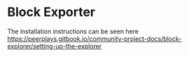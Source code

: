 # Block Exporter

The installation instructions can be seen here https://peerplays.gitbook.io/community-project-docs/block-explorer/setting-up-the-explorer

